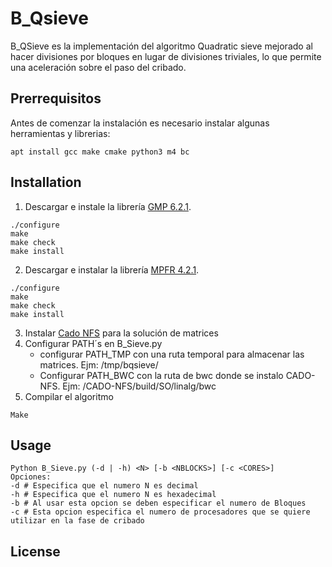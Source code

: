 # B_Qsieve

B_QSieve es la implementación del algoritmo Quadratic sieve mejorado al hacer divisiones por bloques en lugar de divisiones triviales, lo que permite una aceleración sobre el paso del cribado.

## Prerrequisitos

Antes de comenzar la instalación es necesario instalar algunas herramientas y librerias:

```console
apt install gcc make cmake python3 m4 bc
```

## Installation

1. Descargar e instale la librería [GMP 6.2.1](https://gmplib.org/list-archives/gmp-announce/2020-November/000049.html).
```console
./configure
make
make check
make install
```
2. Descargar e instalar la librería [MPFR 4.2.1](https://www.mpfr.org/mpfr-current/#download).

```console
./configure
make
make check
make install
```
3. Instalar [Cado NFS](https://gitlab.inria.fr/cado-nfs/cado-nfs) para la solución de matrices
4. Configurar PATH´s en B_Sieve.py
    - configurar PATH_TMP con una ruta temporal para almacenar las matrices. Ejm: /tmp/bqsieve/
    - Configurar PATH_BWC con la ruta de bwc donde se instalo CADO-NFS. Ejm: /CADO-NFS/build/SO/linalg/bwc
5. Compilar el algoritmo
```console
Make
```

## Usage
```console
Python B_Sieve.py (-d | -h) <N> [-b <NBLOCKS>] [-c <CORES>]
Opciones:
-d # Especifica que el numero N es decimal
-h # Especifica que el numero N es hexadecimal
-b # Al usar esta opcion se deben especificar el numero de Bloques
-c # Esta opcion especifica el numero de procesadores que se quiere utilizar en la fase de cribado
```
## License
